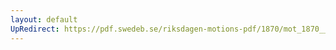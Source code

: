 ```yaml
---
layout: default
UpRedirect: https://pdf.swedeb.se/riksdagen-motions-pdf/1870/mot_1870__ak__00171/mot_1870__ak__00171_004.pdf
---
```

